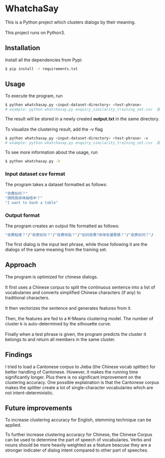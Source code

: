 # WhatchaSay
This is a Python project which clusters dialogs by their meaning.\
<br>
This project runs on Python3.

## Installation
Install all the dependencies from Pypi:
```sh
$ pip install -r requirements.txt
```
## Usage
To execute the program, run
```sh
$ python whatchasay.py <input-dataset-directory> <test-phrase>
# example: python whatchasay.py enquiry_similarity_training_set.csv  請問收費？
```
The result will be stored in a newly created **output.txt** in the same directory.\
<br>
To visualize the clustering result, add the -v flag
```sh
$ python whatchasay.py <input-dataset-directory> <test-phrase> -v
# example: python whatchasay.py enquiry_similarity_training_set.csv  請問收費？ -v
```

To see more information about the usage, run

```sh
$ python whatchasay.py -h
```

### Input dataset csv format
The program takes a dataset formatted as follows:

```sh
"收費如何？"
"請問我係咪抽唔中？"
"I want to book a table"
```

### Output format
The program creates an output file formatted as follows:
```sh
"收費點樣？"/"收费如何？"/"收費係點？"/"如何收費?係咪有優惠碼？"/"收费如何？"/
```
The first dialog is the input test phrase, while those following it are the dialogs of the same meaning from the training set.

## Approach
The program is optimized for chinese dialogs.\
<br>
It first uses a Chinese corpus to split the continuous sentence into a list of vocabularies and converts simplified Chinese characters (if any) to traditional characters.\
<br>
It then vectorizes the sentence and generates features from it.\
<br>
Then, the features are fed to a K-Means clustering model. The number of cluster k is auto-determined by the silhouette curve.\
<br>
Finally when a test phrase is given, the program predicts the cluster it belongs to and return all members in the same cluster.

## Findings
I tried to load a Cantonese corpus to Jieba (the Chinese vocab splitter) for better handling of Cantonese. However, it makes the running time significantly longer. Plus there is no significant improvement on the clustering accuracy. One possible explaination is that the Cantonese corpus makes the splitter create a lot of single-character vocabularies which are not intent-deterministic.

## Future improvements
To increase clustering accuracy for English, stemming technique can be applied.

To further increase clustering accuracy for Chinese, the Chinese Corpus can be used to determine the part of speech of vocabularies. Verbs and nouns should be more heavily weighted as a feature beacuse they are a stronger indicater of dialog intent compared to other part of speeches.
